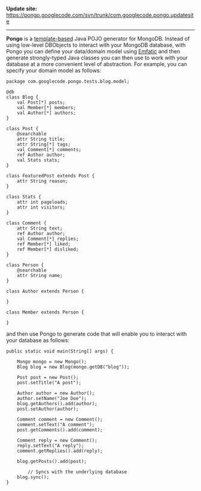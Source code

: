 **Update site:** https://pongo.googlecode.com/svn/trunk/com.googlecode.pongo.updatesite

---

**Pongo** is a [template-based](http://eclipse.org/epsilon/doc/egl/) Java POJO generator for MongoDB. Instead of using low-level DBObjects to interact with your MongoDB database, with Pongo you can define your data/domain model using [Emfatic](http://www.eclipse.org/emfatic) and then generate strongly-typed Java classes you can then use to work with your database at a more convenient level of abstraction. For example, you can specify your domain model as follows:

```
package com.googlecode.pongo.tests.blog.model;

@db
class Blog {
	val Post[*] posts;
	val Member[*] members;
	val Author[*] authors;
}

class Post {
	@searchable
	attr String title;
	attr String[*] tags;
	val Comment[*] comments;
	ref Author author;
	val Stats stats;
}

class FeaturedPost extends Post {
	attr String reason;
}

class Stats {
	attr int pageloads;
	attr int visitors;
}

class Comment {
	attr String text;
	ref Author author;
	val Comment[*] replies;
	ref Member[*] liked;
	ref Member[*] disliked;
}

class Person {
	@searchable
	attr String name;
}

class Author extends Person {

}

class Member extends Person {
	
}
```

and then use Pongo to generate code that will enable you to interact with your database as follows:

```
public static void main(String[] args) {

	Mongo mongo = new Mongo();
	Blog blog = new Blog(mongo.getDB("blog"));

	Post post = new Post();
	post.setTitle("A post");
	
	Author author = new Author();
	author.setName("Joe Doe");
	blog.getAuthors().add(author);
	post.setAuthor(author);
	
	Comment comment = new Comment();
	comment.setText("A comment");
	post.getComments().add(comment);
	
	Comment reply = new Comment();
	reply.setText("A reply");
	comment.getReplies().add(reply);
	
	blog.getPosts().add(post);

        // Syncs with the underlying database
	blog.sync();
}
```